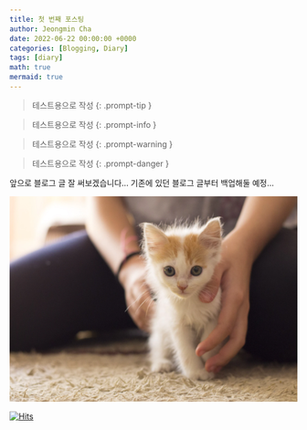 ```yaml
---
title: 첫 번째 포스팅
author: Jeongmin Cha
date: 2022-06-22 00:00:00 +0000
categories: [Blogging, Diary]
tags: [diary]
math: true
mermaid: true
---
```


> 테스트용으로 작성
{: .prompt-tip }

> 테스트용으로 작성
{: .prompt-info }

> 테스트용으로 작성
{: .prompt-warning }

> 테스트용으로 작성
{: .prompt-danger }

앞으로 블로그 글 잘 써보겠습니다...
기존에 있던 블로그 글부터 백업해둘 예정...

![Test image](/resources/posts/00001-1.png)

[![Hits](https://hits.seeyoufarm.com/api/count/incr/badge.svg?url=https%3A%2F%2Fjeongmincha.github.io%2Fposts%2F00001%2F&count_bg=%2379C83D&title_bg=%23555555&icon=&icon_color=%23E7E7E7&title=visits&edge_flat=false)](https://hits.seeyoufarm.com)
